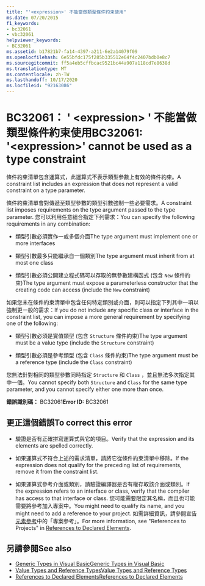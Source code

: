 ```yaml
---
title: "'<expression>' 不能當做類型條件約束使用"
ms.date: 07/20/2015
f1_keywords:
- bc32061
- vbc32061
helpviewer_keywords:
- BC32061
ms.assetid: b17821b7-fa14-4397-a211-6e2a14079f09
ms.openlocfilehash: 6e55bfdc175f285b335512e64f4c2407bdb0e8c7
ms.sourcegitcommit: ff5a4eb5cffbcac9521bc44a907a118cd7e8638d
ms.translationtype: MT
ms.contentlocale: zh-TW
ms.lasthandoff: 10/17/2020
ms.locfileid: "92163086"
---
```

# <a name="bc32061-expression-cannot-be-used-as-a-type-constraint"></a><span data-ttu-id="ba384-102">BC32061： ' \<expression> ' 不能當做類型條件約束使用</span><span class="sxs-lookup"><span data-stu-id="ba384-102">BC32061: '\<expression>' cannot be used as a type constraint</span></span>

<span data-ttu-id="ba384-103">條件約束清單包含運算式，此運算式不表示類型參數上有效的條件約束。</span><span class="sxs-lookup"><span data-stu-id="ba384-103">A constraint list includes an expression that does not represent a valid constraint on a type parameter.</span></span>

 <span data-ttu-id="ba384-104">條件約束清單會對傳遞至類型參數的類型引數強制一些必要需求。</span><span class="sxs-lookup"><span data-stu-id="ba384-104">A constraint list imposes requirements on the type argument passed to the type parameter.</span></span> <span data-ttu-id="ba384-105">您可以利用任意組合指定下列需求：</span><span class="sxs-lookup"><span data-stu-id="ba384-105">You can specify the following requirements in any combination:</span></span>

- <span data-ttu-id="ba384-106">類型引數必須實作一或多個介面</span><span class="sxs-lookup"><span data-stu-id="ba384-106">The type argument must implement one or more interfaces</span></span>

- <span data-ttu-id="ba384-107">類型引數最多只能繼承自一個類別</span><span class="sxs-lookup"><span data-stu-id="ba384-107">The type argument must inherit from at most one class</span></span>

- <span data-ttu-id="ba384-108">類型引數必須公開建立程式碼可以存取的無參數建構函式 (包含 `New` 條件約束)</span><span class="sxs-lookup"><span data-stu-id="ba384-108">The type argument must expose a parameterless constructor that the creating code can access (include the `New` constraint)</span></span>

 <span data-ttu-id="ba384-109">如果您未在條件約束清單中包含任何特定類別或介面，則可以指定下列其中一項以強制更一般的需求：</span><span class="sxs-lookup"><span data-stu-id="ba384-109">If you do not include any specific class or interface in the constraint list, you can impose a more general requirement by specifying one of the following:</span></span>

- <span data-ttu-id="ba384-110">類型引數必須是實值類型 (包含 `Structure` 條件約束)</span><span class="sxs-lookup"><span data-stu-id="ba384-110">The type argument must be a value type (include the `Structure` constraint)</span></span>

- <span data-ttu-id="ba384-111">類型引數必須是參考類型 (包含 `Class` 條件約束)</span><span class="sxs-lookup"><span data-stu-id="ba384-111">The type argument must be a reference type (include the `Class` constraint)</span></span>

 <span data-ttu-id="ba384-112">您無法針對相同的類型參數同時指定 `Structure` 和 `Class` ，並且無法多次指定其中一個。</span><span class="sxs-lookup"><span data-stu-id="ba384-112">You cannot specify both `Structure` and `Class` for the same type parameter, and you cannot specify either one more than once.</span></span>

 <span data-ttu-id="ba384-113">**錯誤識別碼：** BC32061</span><span class="sxs-lookup"><span data-stu-id="ba384-113">**Error ID:** BC32061</span></span>

## <a name="to-correct-this-error"></a><span data-ttu-id="ba384-114">更正這個錯誤</span><span class="sxs-lookup"><span data-stu-id="ba384-114">To correct this error</span></span>

- <span data-ttu-id="ba384-115">驗證是否有正確拼寫運算式與它的項目。</span><span class="sxs-lookup"><span data-stu-id="ba384-115">Verify that the expression and its elements are spelled correctly.</span></span>

- <span data-ttu-id="ba384-116">如果運算式不符合上述的需求清單，請將它從條件約束清單中移除。</span><span class="sxs-lookup"><span data-stu-id="ba384-116">If the expression does not qualify for the preceding list of requirements, remove it from the constraint list.</span></span>

- <span data-ttu-id="ba384-117">如果運算式參考介面或類別，請驗證編譯器是否有權存取該介面或類別。</span><span class="sxs-lookup"><span data-stu-id="ba384-117">If the expression refers to an interface or class, verify that the compiler has access to that interface or class.</span></span> <span data-ttu-id="ba384-118">您可能需要限定其名稱，而且也可能需要將參考加入專案中。</span><span class="sxs-lookup"><span data-stu-id="ba384-118">You might need to qualify its name, and you might need to add a reference to your project.</span></span> <span data-ttu-id="ba384-119">如需詳細資訊，請參閱宣告 [元素參考](../../programming-guide/language-features/declared-elements/references-to-declared-elements.md)中的「專案參考」。</span><span class="sxs-lookup"><span data-stu-id="ba384-119">For more information, see "References to Projects" in [References to Declared Elements](../../programming-guide/language-features/declared-elements/references-to-declared-elements.md).</span></span>

## <a name="see-also"></a><span data-ttu-id="ba384-120">另請參閱</span><span class="sxs-lookup"><span data-stu-id="ba384-120">See also</span></span>

- [<span data-ttu-id="ba384-121">Generic Types in Visual Basic</span><span class="sxs-lookup"><span data-stu-id="ba384-121">Generic Types in Visual Basic</span></span>](../../programming-guide/language-features/data-types/generic-types.md)
- [<span data-ttu-id="ba384-122">Value Types and Reference Types</span><span class="sxs-lookup"><span data-stu-id="ba384-122">Value Types and Reference Types</span></span>](../../programming-guide/language-features/data-types/value-types-and-reference-types.md)
- [<span data-ttu-id="ba384-123">References to Declared Elements</span><span class="sxs-lookup"><span data-stu-id="ba384-123">References to Declared Elements</span></span>](../../programming-guide/language-features/declared-elements/references-to-declared-elements.md)
